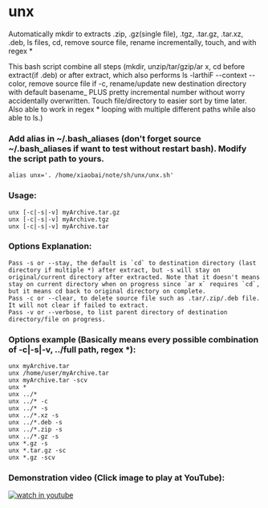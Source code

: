 # unx
Automatically mkdir to extracts .zip, .gz(single file), .tgz, .tar.gz, .tar.xz, .deb, ls files, cd, remove source file, rename incrementally, touch, and with regex *

This bash script combine all steps (mkdir, unzip/tar/gzip/ar x, cd before extract(if .deb) or after extract, which also performs ls -larthiF --context --color, remove source file if -c, rename/update new destination directory with default basename_ PLUS pretty incremental number without worry accidentally overwritten. Touch file/directory to easier sort by time later. Also able to work in regex * looping with multiple different paths while also able to ls.)

### Add alias in ~/.bash_aliases (don't forget source ~/.bash_aliases if want to test without restart bash). Modify the script path to yours.
    alias unx='. /home/xiaobai/note/sh/unx/unx.sh' 

### Usage:
    unx [-c|-s|-v] myArchive.tar.gz
    unx [-c|-s|-v] myArchive.tgz
    unx [-c|-s|-v] myArchive.tar

### Options Explanation:
    Pass -s or --stay, the default is `cd` to destination directory (last directory if multiple *) after extract, but -s will stay on original/current directory after extracted. Note that it doesn't means stay on current directory when on progress since `ar x` requires `cd`, but it means cd back to original directory on complete.
    Pass -c or --clear, to delete source file such as .tar/.zip/.deb file. It will not clear if failed to extract.
    Pass -v or --verbose, to list parent directory of destination directory/file on progress.

### Options example (Basically means every possible combination of -c|-s|-v, ../full path, regex *):
    unx myArchive.tar
    unx /home/user/myArchive.tar
    unx myArchive.tar -scv
    unx *
    unx ../*
    unx ../* -c
    unx ../* -s
    unx ../*.xz -s
    unx ../*.deb -s
    unx ../*.zip -s
    unx ../*.gz -s
    unx *.gz -s
    unx *.tar.gz -sc
    unx *.gz -scv

### Demonstration video (Click image to play at YouTube): ##

[![watch in youtube](https://i.ytimg.com/vi/hnCHUxaRUIk/hqdefault.jpg)](https://www.youtube.com/watch?v=hnCHUxaRUIk "unx")

